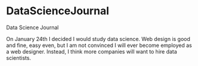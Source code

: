# DataScienceJournal
Data Science Journal

On January 24th I decided I would study data science. Web design is good and fine, easy even, but I am not convinced I will ever become employed as a web designer. Instead, I think more companies will want to hire data scientists.
